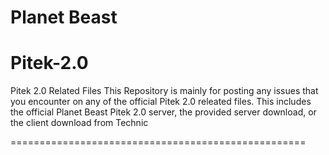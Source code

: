 # Planet Beast


# Pitek-2.0
Pitek 2.0 Related Files
This Repository is mainly for posting any issues that you encounter on any of the official Pitek 2.0 releated files. 
This includes the official Planet Beast Pitek 2.0 server, the provided server download, or the client download from Technic


===================================================



